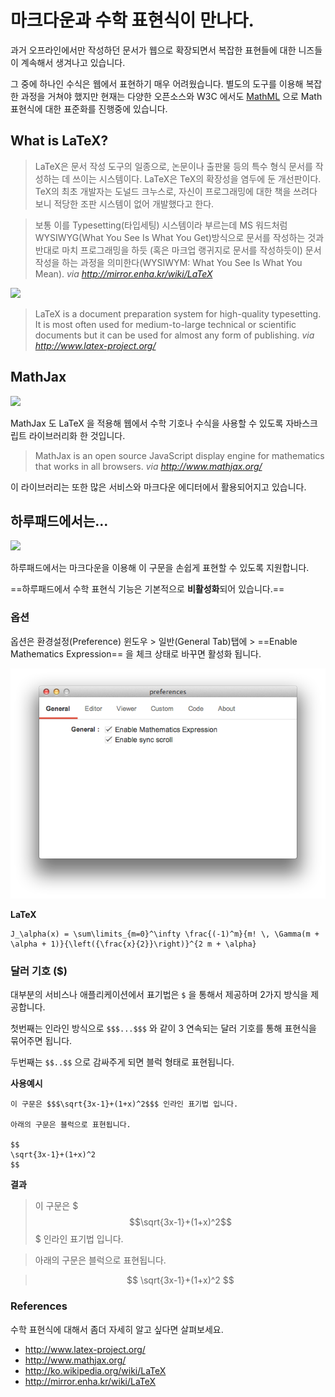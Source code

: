 # 마크다운과 수학 표현식이 만나다.

과거 오프라인에서만 작성하던 문서가 웹으로 확장되면서 복잡한 표현들에 대한 니즈들이 계속해서 생겨나고 있습니다.

그 중에 하나인 수식은 웹에서 표현하기 매우 어려웠습니다. 별도의 도구를 이용해 복잡한 과정을 거쳐야 했지만 현재는 다양한 오픈소스와 W3C 에서도 [MathML][1] 으로 Math 표현식에 대한 표준화를 진행중에 있습니다.

## What is LaTeX?

> LaTeX은 문서 작성 도구의 일종으로, 논문이나 출판물 등의 특수 형식 문서를 작성하는 데 쓰이는 시스템이다. LaTeX은 TeX의 확장성을 염두에 둔 개선판이다. TeX의 최초 개발자는 도널드 크누스로, 자신이 프로그래밍에 대한 책을 쓰려다 보니 적당한 조판 시스템이 없어 개발했다고 한다. 

> 보통 이를 Typesetting(타입세팅) 시스템이라 부르는데 MS 워드처럼 WYSIWYG(What You See Is What You Get)방식으로 문서를 작성하는 것과 반대로 마치 프로그래밍을 하듯 (혹은 마크업 랭귀지로 문서를 작성하듯이) 문서 작성을 하는 과정을 의미한다(WYSIWYM: What You See Is What You Mean).  <cite>via http://mirror.enha.kr/wiki/LaTeX</cite>

![](http://upload.wikimedia.org/wikipedia/commons/thumb/7/78/LaTeX_diagram.svg/400px-LaTeX_diagram.svg.png)

> LaTeX is a document preparation system for high-quality typesetting. It is most often used for medium-to-large technical or scientific documents but it can be used for almost any form of publishing. <cite>via http://www.latex-project.org/</cite>

## MathJax

![](http://www.mathjax.org/wp-content/themes/mathjax/images/logo.gif)

MathJax 도 LaTeX 을 적용해 웹에서 수학 기호나 수식을 사용할 수 있도록 자바스크립트 라이브러리화 한 것입니다.

> MathJax is an open source JavaScript display engine for mathematics that works in all browsers. <cite>via http://www.mathjax.org/</cite>

이 라이브러리는 또한 많은 서비스와 마크다운 에디터에서 활용되어지고 있습니다.

## 하루패드에서는...

![](http://pad.haroopress.com/assets/images/logo-small.png)

하루패드에서는 마크다운을 이용해 이 구문을 손쉽게 표현할 수 있도록 지원합니다.

==하루패드에서 수학 표현식 기능은 기본적으로 **비활성화**되어 있습니다.==

### 옵션

옵션은 환경설정(Preference) 윈도우 > 일반(General Tab)탭에 > ==Enable Mathematics Expression== 을 체크 상태로 바꾸면 활성화 됩니다.

![](images/001.png)

**LaTeX**

```
J_\alpha(x) = \sum\limits_{m=0}^\infty \frac{(-1)^m}{m! \, \Gamma(m + \alpha + 1)}{\left({\frac{x}{2}}\right)}^{2 m + \alpha}
```

### 달러 기호 ($)

대부분의 서비스나 애플리케이션에서 표기법은 `$` 을 통해서 제공하며 2가지 방식을 제공합니다.

첫번째는 인라인 방식으로 `$$$...$$$` 와 같이 3 연속되는 달러 기호를 통해 표현식을 묶어주면 됩니다.

두번째는 `$$..$$` 으로 감싸주게 되면 블럭 형태로 표현됩니다.

**사용예시**

```
이 구문은 $$$\sqrt{3x-1}+(1+x)^2$$$ 인라인 표기법 입니다.

아래의 구문은 블럭으로 표현됩니다.

$$
\sqrt{3x-1}+(1+x)^2
$$
```

**결과**

> 이 구문은 $$$\sqrt{3x-1}+(1+x)^2$$$ 인라인 표기법 입니다.

> 아래의 구문은 블럭으로 표현됩니다.

> $$
\sqrt{3x-1}+(1+x)^2
$$

### References

수학 표현식에 대해서 좀더 자세히 알고 싶다면 살펴보세요.

* http://www.latex-project.org/
* http://www.mathjax.org/
* http://ko.wikipedia.org/wiki/LaTeX
* http://mirror.enha.kr/wiki/LaTeX

[1]: http://www.w3.org/Math/
[2]: http://www.mathjax.org/